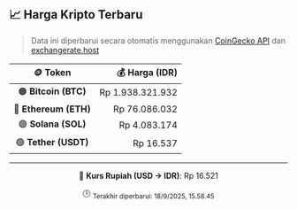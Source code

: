 

<!-- HARGA_KRIPTO -->
## 📈 Harga Kripto Terbaru

> Data ini diperbarui secara otomatis menggunakan [CoinGecko API](https://www.coingecko.com/) dan [exchangerate.host](https://exchangerate.host/)

<div align="center">

| 🪙 Token | 💰 Harga (IDR) |
|:------:|---------------:|
| 🟠 **Bitcoin (BTC)**   | Rp 1.938.321.932 |
| 🔵 **Ethereum (ETH)**  | Rp 76.086.032 |
| 🟣 **Solana (SOL)**    | Rp 4.083.174 |
| 🟢 **Tether (USDT)**   | Rp 16.537 |

---

💱 **Kurs Rupiah (USD → IDR)**: Rp 16.521

🕒 <sub>Terakhir diperbarui: 18/9/2025, 15.58.45</sub>

</div>
<!-- /HARGA_KRIPTO -->